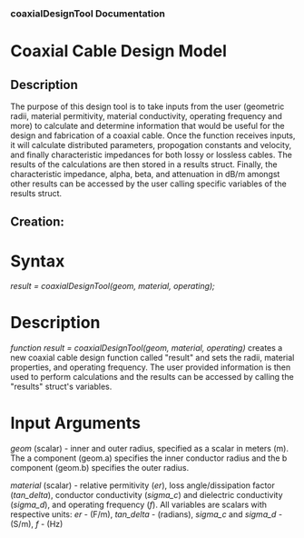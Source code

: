 ### coaxialDesignTool Documentation
# Coaxial Cable Design Model

## Description
The purpose of this design tool is to take inputs from the user (geometric radii, material permitivity, material conductivity, operating frequency and more) 
to calculate and determine information that would be useful for the design and fabrication of a coaxial cable. Once the function receives inputs, it will calculate
distributed parameters, propogation constants and velocity, and finally characteristic impedances for both lossy or lossless cables. The results of the calculations
are then stored in a results struct. Finally, the characteristic impedance, alpha, beta, and attenuation in dB/m amongst other results can be accessed by the user
calling specific variables of the results struct.


## Creation:
# Syntax
*result = coaxialDesignTool(geom, material, operating);*

# Description
*function result = coaxialDesignTool(geom, material, operating)* creates a new coaxial cable design function called "result" and sets the radii, material properties, and operating frequency.
The user provided information is then used to perform calculations and the results can be accessed by calling the "results" struct's variables.


# Input Arguments
*geom* (scalar) - inner and outer radius, specified as a scalar in meters (m). The a component (geom.a) specifies the inner conductor radius and the b component (geom.b) specifies the outer
radius.

*material* (scalar) - relative permitivity (*er*), loss angle/dissipation factor (*tan_delta*), conductor conductivity (*sigma_c*) and dielectric conductivity (*sigma_d*), and operating frequency (*f*).
All variables are scalars with respective units: *er* - (F/m), *tan_delta* - (radians), *sigma_c* and *sigma_d* - (S/m), *f* - (Hz)

